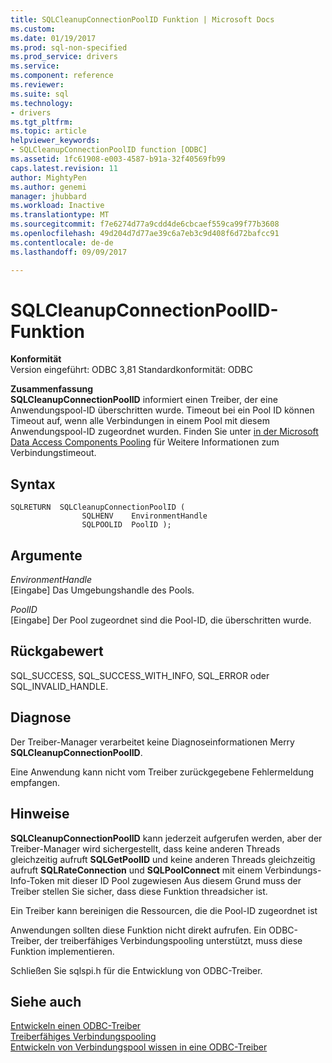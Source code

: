 ```yaml
---
title: SQLCleanupConnectionPoolID Funktion | Microsoft Docs
ms.custom: 
ms.date: 01/19/2017
ms.prod: sql-non-specified
ms.prod_service: drivers
ms.service: 
ms.component: reference
ms.reviewer: 
ms.suite: sql
ms.technology:
- drivers
ms.tgt_pltfrm: 
ms.topic: article
helpviewer_keywords:
- SQLCleanupConnectionPoolID function [ODBC]
ms.assetid: 1fc61908-e003-4587-b91a-32f40569fb99
caps.latest.revision: 11
author: MightyPen
ms.author: genemi
manager: jhubbard
ms.workload: Inactive
ms.translationtype: MT
ms.sourcegitcommit: f7e6274d77a9cdd4de6cbcaef559ca99f77b3608
ms.openlocfilehash: 49d204d7d77ae39c6a7eb3c9d408f6d72bafcc91
ms.contentlocale: de-de
ms.lasthandoff: 09/09/2017

---
```

# <a name="sqlcleanupconnectionpoolid-function"></a>SQLCleanupConnectionPoolID-Funktion
**Konformität**  
 Version eingeführt: ODBC 3,81 Standardkonformität: ODBC  
  
 **Zusammenfassung**  
 **SQLCleanupConnectionPoolID** informiert einen Treiber, der eine Anwendungspool-ID überschritten wurde. Timeout bei ein Pool ID können Timeout auf, wenn alle Verbindungen in einem Pool mit diesem Anwendungspool-ID zugeordnet wurden. Finden Sie unter [in der Microsoft Data Access Components Pooling](http://msdn.microsoft.com/library/ms810829.aspx) für Weitere Informationen zum Verbindungstimeout.  
  
## <a name="syntax"></a>Syntax  
  
```  
SQLRETURN  SQLCleanupConnectionPoolID (  
                SQLHENV    EnvironmentHandle  
                SQLPOOLID  PoolID );  
```  
  
## <a name="arguments"></a>Argumente  
 *EnvironmentHandle*  
 [Eingabe] Das Umgebungshandle des Pools.  
  
 *PoolID*  
 [Eingabe] Der Pool zugeordnet sind die Pool-ID, die überschritten wurde.  
  
## <a name="returns"></a>Rückgabewert  
 SQL_SUCCESS, SQL_SUCCESS_WITH_INFO, SQL_ERROR oder SQL_INVALID_HANDLE.  
  
## <a name="diagnostics"></a>Diagnose  
 Der Treiber-Manager verarbeitet keine Diagnoseinformationen Merry **SQLCleanupConnectionPoolID**.  
  
 Eine Anwendung kann nicht vom Treiber zurückgegebene Fehlermeldung empfangen.  
  
## <a name="remarks"></a>Hinweise  
 **SQLCleanupConnectionPoolID** kann jederzeit aufgerufen werden, aber der Treiber-Manager wird sichergestellt, dass keine anderen Threads gleichzeitig aufruft **SQLGetPoolID** und keine anderen Threads gleichzeitig aufruft  **SQLRateConnection** und **SQLPoolConnect** mit einem Verbindungs-Info-Token mit dieser ID Pool zugewiesen Aus diesem Grund muss der Treiber stellen Sie sicher, dass diese Funktion threadsicher ist.  
  
 Ein Treiber kann bereinigen die Ressourcen, die die Pool-ID zugeordnet ist  
  
 Anwendungen sollten diese Funktion nicht direkt aufrufen. Ein ODBC-Treiber, der treiberfähiges Verbindungspooling unterstützt, muss diese Funktion implementieren.  
  
 Schließen Sie sqlspi.h für die Entwicklung von ODBC-Treiber.  
  
## <a name="see-also"></a>Siehe auch  
 [Entwickeln einen ODBC-Treiber](../../../odbc/reference/develop-driver/developing-an-odbc-driver.md)   
 [Treiberfähiges Verbindungspooling](../../../odbc/reference/develop-app/driver-aware-connection-pooling.md)   
 [Entwickeln von Verbindungspool wissen in eine ODBC-Treiber](../../../odbc/reference/develop-driver/developing-connection-pool-awareness-in-an-odbc-driver.md)

